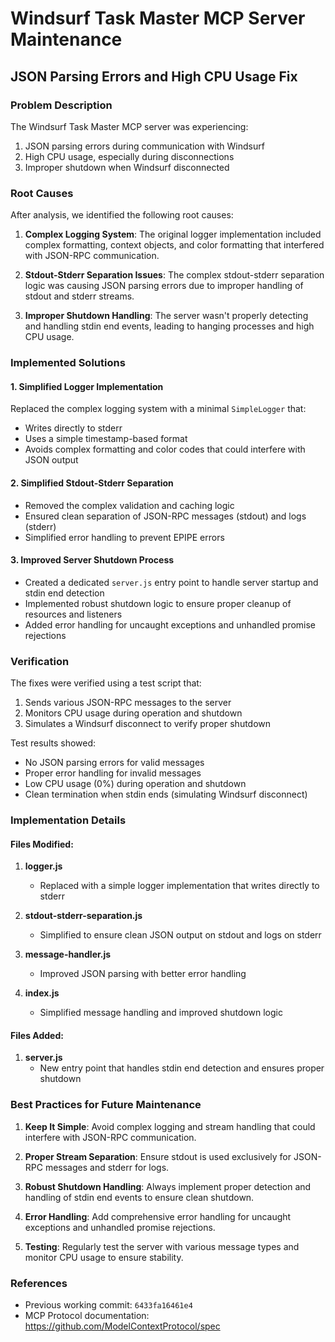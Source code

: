 # Windsurf Task Master MCP Server Maintenance

## JSON Parsing Errors and High CPU Usage Fix

### Problem Description

The Windsurf Task Master MCP server was experiencing:
1. JSON parsing errors during communication with Windsurf
2. High CPU usage, especially during disconnections
3. Improper shutdown when Windsurf disconnected

### Root Causes

After analysis, we identified the following root causes:

1. **Complex Logging System**: The original logger implementation included complex formatting, context objects, and color formatting that interfered with JSON-RPC communication.

2. **Stdout-Stderr Separation Issues**: The complex stdout-stderr separation logic was causing JSON parsing errors due to improper handling of stdout and stderr streams.

3. **Improper Shutdown Handling**: The server wasn't properly detecting and handling stdin end events, leading to hanging processes and high CPU usage.

### Implemented Solutions

#### 1. Simplified Logger Implementation

Replaced the complex logging system with a minimal `SimpleLogger` that:
- Writes directly to stderr
- Uses a simple timestamp-based format
- Avoids complex formatting and color codes that could interfere with JSON output

#### 2. Simplified Stdout-Stderr Separation

- Removed the complex validation and caching logic
- Ensured clean separation of JSON-RPC messages (stdout) and logs (stderr)
- Simplified error handling to prevent EPIPE errors

#### 3. Improved Server Shutdown Process

- Created a dedicated `server.js` entry point to handle server startup and stdin end detection
- Implemented robust shutdown logic to ensure proper cleanup of resources and listeners
- Added error handling for uncaught exceptions and unhandled promise rejections

### Verification

The fixes were verified using a test script that:
1. Sends various JSON-RPC messages to the server
2. Monitors CPU usage during operation and shutdown
3. Simulates a Windsurf disconnect to verify proper shutdown

Test results showed:
- No JSON parsing errors for valid messages
- Proper error handling for invalid messages
- Low CPU usage (0%) during operation and shutdown
- Clean termination when stdin ends (simulating Windsurf disconnect)

### Implementation Details

#### Files Modified:

1. **logger.js**
   - Replaced with a simple logger implementation that writes directly to stderr

2. **stdout-stderr-separation.js**
   - Simplified to ensure clean JSON output on stdout and logs on stderr

3. **message-handler.js**
   - Improved JSON parsing with better error handling

4. **index.js**
   - Simplified message handling and improved shutdown logic

#### Files Added:

1. **server.js**
   - New entry point that handles stdin end detection and ensures proper shutdown

### Best Practices for Future Maintenance

1. **Keep It Simple**: Avoid complex logging and stream handling that could interfere with JSON-RPC communication.

2. **Proper Stream Separation**: Ensure stdout is used exclusively for JSON-RPC messages and stderr for logs.

3. **Robust Shutdown Handling**: Always implement proper detection and handling of stdin end events to ensure clean shutdown.

4. **Error Handling**: Add comprehensive error handling for uncaught exceptions and unhandled promise rejections.

5. **Testing**: Regularly test the server with various message types and monitor CPU usage to ensure stability.

### References

- Previous working commit: `6433fa16461e4`
- MCP Protocol documentation: https://github.com/ModelContextProtocol/spec
